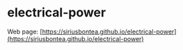# electrical-power

Web page: [https://siriusbontea.github.io/electrical-power](https://siriusbontea.github.io/electrical-power)

